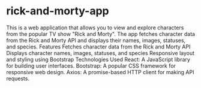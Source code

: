 # rick-and-morty-app
 This is a web application that allows you to view and explore characters from the popular TV show "Rick and Morty". The app fetches character data from the Rick and Morty API and displays their names, images, statuses, and species.  Features Fetches character data from the Rick and Morty API Displays character names, images, statuses, and species Responsive layout and styling using Bootstrap Technologies Used React: A JavaScript library for building user interfaces. Bootstrap: A popular CSS framework for responsive web design. Axios: A promise-based HTTP client for making API requests.

